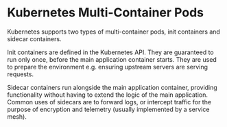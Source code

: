 # Kubernetes Multi-Container Pods

Kubernetes supports two types of multi-container pods, init containers
and sidecar containers.

Init containers are defined in the Kubernetes API. They are guaranteed
to run only once, before the main application container starts. They are
used to prepare the environment e.g. ensuring upstream servers are
serving requests.

Sidecar containers run alongside the main application container,
providing functionality without having to extend the logic of the main
application. Common uses of sidecars are to forward logs, or intercept
traffic for the purpose of encryption and telemetry (usually implemented
by a service mesh).

